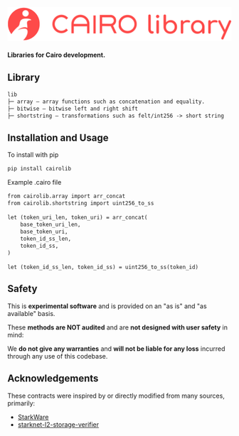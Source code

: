 ![cairo-lib logo](./assets/cairo-lib-logo.png)

#### Libraries for Cairo development.

## Library

```
lib
├─ array — array functions such as concatenation and equality.
├─ bitwise — bitwise left and right shift
├─ shortstring — transformations such as felt/int256 -> short string
```

## Installation and Usage

To install with pip

```sh
pip install cairolib
```

Example .cairo file

```
from cairolib.array import arr_concat
from cairolib.shortstring import uint256_to_ss

let (token_uri_len, token_uri) = arr_concat(
    base_token_uri_len,
    base_token_uri,
    token_id_ss_len,
    token_id_ss,
)

let (token_id_ss_len, token_id_ss) = uint256_to_ss(token_id)

```

<!-- To install with [**Hardhat**](https://github.com/nomiclabs/hardhat) or [**Truffle**](https://github.com/trufflesuite/truffle):

```sh
npm install cairo-lib
``` -->

## Safety

This is **experimental software** and is provided on an "as is" and "as available" basis.

These **methods are NOT audited** and are **not designed with user safety** in mind:

We **do not give any warranties** and **will not be liable for any loss** incurred through any use of this codebase.

## Acknowledgements

These contracts were inspired by or directly modified from many sources, primarily:

- [StarkWare](https://github.com/starkware-libs/cairo-lang)
- [starknet-l2-storage-verifier](https://github.com/OilerNetwork/starknet-l2-storage-verifier)
